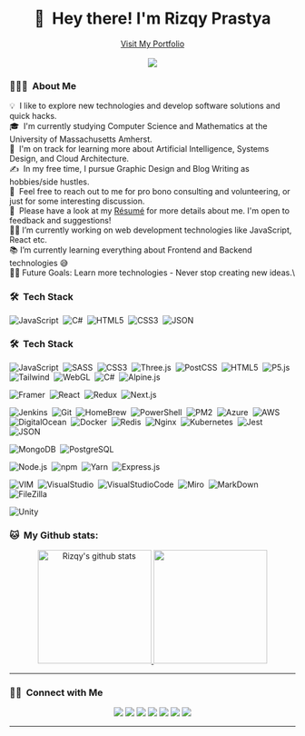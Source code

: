 <link href="https://raw.githubusercontent.com/rizqyn9/rizqyn9/master/readme.css" rel="stylesheet"></link>
<div align="center">
	<h1>👋 &nbsp;Hey there! I'm Rizqy Prastya</h1>
	<a href="http://portfolio.rbot-rizqy.online" target="_blank">Visit My Portfolio</a>
	<br />
	<br />
	<img src="https://visitor-badge.glitch.me/badge?page_id=rizqyn9.rizqyn9"/>
	
</div>

### 👨🏻‍💻 &nbsp;About Me

💡 &nbsp;I like to explore new technologies and develop software solutions and quick hacks.\
🎓 &nbsp;I'm currently studying Computer Science and Mathematics at the University of Massachusetts Amherst.\
🌱 &nbsp;I'm on track for learning more about Artificial Intelligence, Systems Design, and Cloud Architecture.\
✍️ &nbsp;In my free time, I pursue Graphic Design and Blog Writing as hobbies/side hustles.\
💬 &nbsp;Feel free to reach out to me for pro bono consulting and volunteering, or just for some interesting discussion.\
📄 &nbsp;Please have a look at my [Résumé](https://www.adityavsingh.com/resume.html) for more details about me. I'm open to feedback and suggestions!\
👨‍💻 I’m currently working on web development technologies like JavaScript, React etc.\
📚 I’m currently learning everything about Frontend and Backend technologies 😅\
💪🏼 Future Goals: Learn more technologies - Never stop creating new ideas.\

### 🛠 &nbsp;Tech Stack

![JavaScript](https://img.shields.io/static/v1?label=%20&message=JavaScript&color=00122A&logo=javascript&style=plastic)&nbsp;
![C#](https://img.shields.io/static/v1?logo=csharp&message=C%23&color=00122A&label=%20&style=plastic)&nbsp;
![HTML5](https://img.shields.io/static/v1?logo=html5&message=HTML5&color=00122A&style=plastic&label=%20)&nbsp;
![CSS3](https://img.shields.io/static/v1?logo=CSS3&message=css3&color=00122A&style=plastic&label=%20)&nbsp;
![JSON](https://img.shields.io/static/v1?logo=json&message=JSON&color=00122A&label=%20&style=plastic)&nbsp;

### 🛠 &nbsp;Tech Stack
![JavaScript](https://img.shields.io/static/v1?label=%20&message=JavaScript&color=00122A&logo=javascript&style=plastic)&nbsp;
![SASS](https://img.shields.io/static/v1?logo=sass&message=SASS&color=00122A&style=plastic&label=%20)&nbsp;
![CSS3](https://img.shields.io/static/v1?logo=CSS3&message=css3&color=00122A&style=plastic&label=%20)&nbsp;
![Three.js](https://img.shields.io/static/v1?logo=threedotjs&message=Three.js&color=00122A&style=plastic&label=%20)&nbsp;
![PostCSS](https://img.shields.io/static/v1?logo=postcss&message=PostCSS&color=00122A&logoColor=white&style=plastic&label=%20)&nbsp;
![HTML5](https://img.shields.io/static/v1?logo=html5&message=HTML5&color=00122A&style=plastic&label=%20)&nbsp;
![P5.js](https://img.shields.io/static/v1?logo=p5dotjs&message=p5.js&color=00122A&style=plastic&label=%20)&nbsp;
![Tailwind](https://img.shields.io/static/v1?logo=tailwindcss&message=Tailwind&color=00122A&label=%20)&nbsp;
![WebGL](https://img.shields.io/static/v1?logo=webgl&message=WebGL&color=00122A&label=%20)&nbsp;
![C#](https://img.shields.io/static/v1?logo=csharp&message=C%23&color=00122A&label=%20)&nbsp;
![Alpine.js](https://img.shields.io/static/v1?logo=alpinedotjs&message=Alpine.js&color=00122A&label=%20)&nbsp;

![Framer](https://img.shields.io/static/v1?logo=Framer&message=Framer&color=00122A&label=%20)&nbsp;
![React](https://img.shields.io/static/v1?logo=react&message=React&color=00122A&style=plastic&label=%20)&nbsp;
![Redux](https://img.shields.io/static/v1?logo=redux&message=Redux&color=00122A&style=plastic&label=%20)&nbsp;
![Next.js](https://img.shields.io/static/v1?logo=nextdotjs&message=Next.js&color=00122A&label=%20)&nbsp;

![Jenkins](https://img.shields.io/static/v1?logo=jenkins&message=Jenkins&color=00122A&style=plastic&label=%20)&nbsp;
![Git](https://img.shields.io/static/v1?logo=git&message=Git&color=00122A&style=plastic&label=%20)&nbsp;
![HomeBrew](https://img.shields.io/static/v1?logo=homebrew&message=HomeBrew&color=00122A&style=plastic&label=%20)&nbsp;
![PowerShell](https://img.shields.io/static/v1?logo=powershell&message=PowerShell&color=00122A&logoColor=white&style=plastic&label=%20)&nbsp;
![PM2](https://img.shields.io/static/v1?logo=pm2&message=PM2&color=00122A&style=plastic&label=%20)&nbsp;
![Azure](https://img.shields.io/static/v1?logo=microsoftazure&message=Azure&color=00122A&logoColor=white&label=%20)&nbsp;
![AWS](https://img.shields.io/static/v1?logo=amazonaws&message=AWS&color=00122A&label=%20)&nbsp;
![DigitalOcean](https://img.shields.io/static/v1?logo=digitalocean&message=DigitalOcean&color=00122A&label=%20)&nbsp;
![Docker](https://img.shields.io/static/v1?logo=docker&message=Docker&color=00122A&label=%20)&nbsp;
![Redis](https://img.shields.io/static/v1?logo=redis&message=Redis&color=00122A&label=%20)&nbsp;
![Nginx](https://img.shields.io/static/v1?logo=nginx&message=Nginx&color=00122A&label=%20)&nbsp;
![Kubernetes](https://img.shields.io/static/v1?logo=kubernetes&message=Kubernetes&color=00122A&logoColor=white&label=%20)&nbsp;
![Jest](https://img.shields.io/static/v1?logo=jest&message=Jest&color=00122A&label=%20)&nbsp;
![JSON](https://img.shields.io/static/v1?logo=json&message=JSON&color=00122A&label=%20)&nbsp;

![MongoDB](https://img.shields.io/static/v1?logo=mongodb&message=MongoDB&color=00122A&style=plastic&label=%20)&nbsp;
![PostgreSQL](https://img.shields.io/static/v1?logo=postgresql&message=PostgreSQL&color=00122A&logoColor=white&style=plastic&label=%20)&nbsp;
![]()&nbsp;
![]()&nbsp;

![Node.js](https://img.shields.io/static/v1?logo=nodedotjs&message=Node.js&color=00122A&label=%20)&nbsp;
![npm](https://img.shields.io/static/v1?logo=npm&message=npm&color=00122A&label=%20)&nbsp;
![Yarn](https://img.shields.io/static/v1?logo=yarn&message=Yarn&color=00122A&label=%20)&nbsp;
![Express.js](https://img.shields.io/static/v1?logo=express&message=Express.js&color=00122A&label=%20)&nbsp;
![]()&nbsp;
![]()&nbsp;
![]()&nbsp;

![VIM](https://img.shields.io/static/v1?logo=vim&message=Vim&color=00122A&label=%20)&nbsp;
![VisualStudio](https://img.shields.io/static/v1?logo=visualstudio&message=VisualStudio&color=00122A&label=%20)&nbsp;
![VisualStudioCode](https://img.shields.io/static/v1?logo=visualstudiocode&message=VisualStudioCode&color=00122A&label=%20)&nbsp;
![Miro](https://img.shields.io/static/v1?logo=miro&message=Miro&color=00122A&label=%20)&nbsp;
![MarkDown](https://img.shields.io/static/v1?logo=markdown&message=Markdown&color=00122A&label=%20)&nbsp;
![FileZilla](https://img.shields.io/static/v1?logo=filezilla&message=FileZilla&color=00122A&label=%20)&nbsp;
![]()&nbsp;

![Unity](https://img.shields.io/static/v1?logo=unity&message=Unity&color=00122A&label=%20)&nbsp;



### 🐱 &nbsp;My Github stats:
<div align="center" style="display:flexbox;">
  <a href="https://github.com/Davekibh">
   	<img height="200" src="https://github-readme-stats.vercel.app/api?username=rizqyn9&show_icons=true&theme=tokyonight&line_height=27" alt="Rizqy's github stats"/>
  </a>
  <a href="https://github.com/Davekibh">
    <img height="200" src="https://github-readme-stats.vercel.app/api/top-langs/?username=rizqyn9&theme=tokyonight" />
  </a>
</div>

---

### 🤝🏻 &nbsp;Connect with Me

<p align="center">
<a href="https://www.adityavsingh.com"><img src="https://img.shields.io/badge/-adityavsingh.com-3423A6?style=flat&logo=Google-Chrome&logoColor=white"/></a>
<a href="https://linkedin.com/in/AVS1508"><img src="https://img.shields.io/badge/-Aditya%20Vikram%20Singh-0077B5?style=flat&logo=Linkedin&logoColor=white"/></a>
<a href="mailto:avsingh@umass.edu"><img src="https://img.shields.io/badge/-avsingh@umass.edu-D14836?style=flat&logo=Gmail&logoColor=white"/></a>
<a href="https://instagram.com/adityavs_"><img src="https://img.shields.io/badge/-@adityavs__-E4405F?style=flat&logo=Instagram&logoColor=white"/></a>
<a href="https://facebook.com/AVS1508"><img src="https://img.shields.io/badge/-@AVS1508-1877F2?style=flat&logo=Facebook&logoColor=white"/></a>
<a href="https://www.pinterest.ca/AVS1508"><img src="https://img.shields.io/badge/-@AVS1508-BD081C?style=flat&logo=Pinterest&logoColor=white"/></a>
<a href="https://www.behance.net/AVS1508"><img src="https://img.shields.io/badge/-@AVS1508-1769FF?style=flat&logo=Behance&logoColor=white"/></a>
</p>

-----
